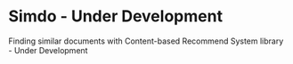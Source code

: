 # Simdo - Under Development

Finding similar documents with Content-based Recommend System library - Under Development
